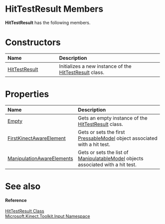 HitTestResult Members  
=====================  

**HitTestResult** has the following members.  

<span id="publicconstructorsSection"></span>

Constructors  
============  

<table>
<colgroup>
<col width="30%" />
<col width="60%" />
</colgroup>
<thead>
<tr class="header">
<th align="left">Name</th>
<th align="left">Description</th>
</tr>
</thead>
<tbody>
<tr class="odd">
<td align="left"><a href="Constructor.md">HitTestResult</a></td>
<td align="left">Initializes a new instance of the <a href="../HitTestResult_Class.md">HitTestResult</a> class.</td>
</tr>
</tbody>
</table>

<span id="publicpropertiesSection"></span>

Properties  
==========  

<table>
<colgroup>
<col width="30%" />
<col width="60%" />
</colgroup>
<thead>
<tr class="header">
<th align="left">Name</th>
<th align="left">Description</th>
</tr>
</thead>
<tbody>
<tr class="odd">
<td align="left"><a href="Properties/Empty_Property.md">Empty</a></td>
<td align="left">Gets an empty instance of the <a href="../HitTestResult_Class.md">HitTestResult</a> class.</td>
</tr>
<tr class="even">
<td align="left"><a href="Properties/FirstKinectAwareElement.md">FirstKinectAwareElement</a></td>
<td align="left">Gets or sets the first <a href="../PressableModel_Class.md">PressableModel</a> object associated with a hit test.</td>
</tr>
<tr class="odd">
<td align="left"><a href="Properties/ManipulationAwareElements.md">ManipulationAwareElements</a></td>
<td align="left">Gets or sets the list of <a href="../ManipulatableModel_Class.md">ManipulatableModel</a> objects associated with a hit test.</td>
</tr>
</tbody>
</table>

<span id="ID4EK"></span>

See also  
========  

<span id="ID4EM"></span>
#### Reference  

[HitTestResult Class](../HitTestResult_Class.md)  
 [Microsoft.Kinect.Toolkit.Input Namespace](../../Kinect.Toolkit.Input.md)  



<!--Please do not edit the data in the comment block below.-->
<!--
TOCTitle : HitTestResult Members
RLTitle : HitTestResult Members
KeywordF : Microsoft.Kinect.Toolkit.Input.HitTestResult
KeywordF : HitTestResult
KeywordK : HitTestResult class
KeywordK : HitTestResult class, all members
KeywordK : Microsoft.Kinect.Toolkit.Input.HitTestResult class
HelpPriority : 1
KeywordA : AllMembers.T:Microsoft.Kinect.Toolkit.Input.HitTestResult
AssetID : AllMembers.T:Microsoft.Kinect.Toolkit.Input.HitTestResult
Locale : en-us
CommunityContent : 1
TargetOS : Windows
TopicType : kbSyntax
DocSet : K4Wv2
ProjType : K4Wv2Proj
Technology : Kinect for Windows
Product : Kinect for Windows SDK v2
productversion : 20
-->
